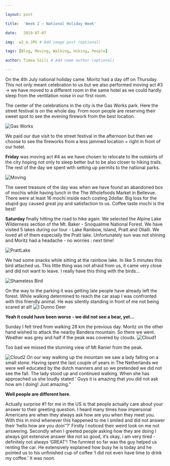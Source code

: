 ```yaml
---

layout: post

title:  'Week 2 – National Holiday Week'

date:   2019-07-07

img:  w2_m.JPG # Add image post (optional)

tags: [Blog, Moving, Walking, Hiking, People]

author: Timea Szili # Add name author (optional)

---
```


On the 4th July national holiday came. Moritz had a day off on Thursday. This not only meant celebration to us but we also performed moving act #3 -> we have moved to a different room in the same hotel as we could hardly sleep from the ventilation noise in our first room. 

The center of the celebrations in the city is the Gas Works park. Here the street festival is on the whole day. From noon people are reserving their sweet spot to see the evening firework from the best location. 

![Gas Works]({{site.baseurl}}/assets/img/w2_1.JPG)

We paid our due visit to the street festival in the afternoon but then we choose to see the fireworks from a less jammed location = right in front of our hotel. 

**Friday** was moving act #4 as we have chosen to relocate to the outskirts of the city hoping not only to sleep better but to be also closer to hiking trails. The rest of the day we spent with setting up permits to the national parks.

![Moving]({{site.baseurl}}/assets/img/w2_2.JPG)

The sweet treasure of the day was when we have found an abandoned box of mochis while having lunch in the The Wholefoods Market in Bellevue. There were at least 16 mochi inside each costing 2dollar. Big loss for the stupid guy caused great joy and satisfaction to us. Coffee taste mochi is the best!

**Saturday** finally hitting the road to hike again. We selected the Alpine Lake Wilderness section of the Mt. Baker - Snoqualmie National Forest. We have visited 5 lakes during our tour - Lake Rainbow, Island, Pratt and Olialli. We loved all of them especially the Pratt lake. Unfortunately sun was not shining and Moritz had a headache - no worries : next time!

![PrattLake]({{site.baseurl}}/assets/img/w2_5.JPG)

We had some snacks while sitting at the rainbow lake. In like 5 minutes this bird attached us. This little thing was not afraid from us, it came very close and did not want to leave. I really have this thing with the birds... 

![Shameless Bird]({{site.baseurl}}/assets/img/w2_6.JPG)

On the way to the parking it was getting late people have already left the forest. While walking determined to reach the car asap I was confronted with this friendly animal. He was silently standing in front of me not being scared at all!
![I Dunno Deer]({{site.baseurl}}/assets/img/w2_7.JPG) 

**Yeah it could have been worse - we did not see a bear, yet...**

Sunday I felt tired from walking 28 km the previous day. Moritz on the other hand wished to attack the nearby Bandera mountain. So there we went. Weather was grey and half if the peak was covered by clouds. 
![Cloud1]({{site.baseurl}}/assets/img/w2_8.JPG) 

Too bad we missed the stunning view of Mt Ranier from the peak.

![Cloud2]({{site.baseurl}}/assets/img/w2_9.JPG) 
On our way walking up the mountain we saw a lady falling on a small stone. Having spent the last couple of years in The Netherlands we were well educated by the dutch manners and so we pretended we did not see the fall. The lady stood up and continued walking. When she has approached us she loudly stated ‘ Guys it is amazing that you did not ask how am I doing! Just amazing.” 

**Well people are different here.**

Actually surprise #1 for me in the US is that people actually care about your answer to their greeting question. I heard many times how impersonal Americans are when they always ask how are you when they meet you. With this in mind whenever this happened to me I smiled and did not answer their ‘hello how are you doin’’?’ Firstly I noticed their weird look on me not answering. Secondly when I greeted people asking how they are doing I always got extensive answer like not so good, it’s okay, i am very tired - definitely not always ‘GREAT’!
The funniest so far was the guy helped us renting the car. He extensively explained how busy he is today and he pointed us to his unfinished cup of coffee ‘I did not even have time to drink my coffee.’ It was noon.

